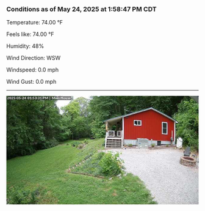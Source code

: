 ### Conditions as of May 24, 2025 at 1:58:47 PM CDT 

Temperature: 74.00 &deg;F

Feels like: 74.00 &deg;F

Humidity: 48%

Wind Direction: WSW

Windspeed: 0.0 mph

Wind Gust: 0.0 mph

---

<img src="./images/latest.jpeg"/>

